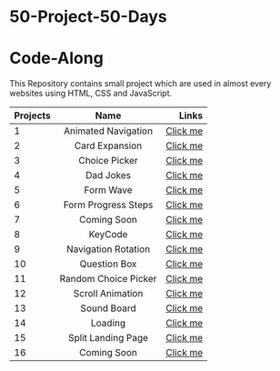 # 50-Project-50-Days
# Code-Along
This Repository contains small project which are used in almost every websites using HTML, CSS and JavaScript. 

| Projects      |Name                   | Links                                                                                  |
| ------------- |:-------------:        | -----:                                                                                 |
| 1             | Animated Navigation   | [Click me](https://gautam25raj.github.io/50-Project-50-Days/AnimatedNav/)              |
| 2             | Card Expansion        | [Click me](https://gautam25raj.github.io/50-Project-50-Days/CardExpansion/)            |
| 3             | Choice Picker         | [Click me](https://gautam25raj.github.io/50-Project-50-Days/Choice%20Picker/)          |
| 4             | Dad Jokes             | [Click me](https://gautam25raj.github.io/50-Project-50-Days/Dad%20Jokes)               |
| 5             | Form Wave             | [Click me](https://gautam25raj.github.io/50-Project-50-Days/FormWave)                  |
| 6             | Form Progress Steps   | [Click me](https://gautam25raj.github.io/50-Project-50-Days/Forms%20Progress%20Steps)  |
| 7             | Coming Soon           | [Click me](https://gautam25raj.github.io/50-Project-50-Days/Increment%20Counter)       |
| 8             | KeyCode               | [Click me](https://gautam25raj.github.io/50-Project-50-Days/KeyCode/)                  |
| 9             | Navigation Rotation   | [Click me](https://gautam25raj.github.io/50-Project-50-Days/NavigationRotation/)       |
| 10            | Question Box          | [Click me](https://gautam25raj.github.io/50-Project-50-Days/QuesBox/)                  |
| 11            | Random Choice Picker  | [Click me](https://gautam25raj.github.io/50-Project-50-Days/Random%20Choice%20Picker)  |
| 12            | Scroll Animation      | [Click me](https://gautam25raj.github.io/50-Project-50-Days/Scroll%20Animation)        |
| 13            | Sound Board           | [Click me](https://gautam25raj.github.io/50-Project-50-Days/SoundBoard)                |
| 14            | Loading               | [Click me](https://gautam25raj.github.io/50-Project-50-Days/loading)                   |
| 15            | Split Landing Page    | [Click me](https://gautam25raj.github.io/50-Project-50-Days/split%20landing%20page)    |
| 16            | Coming Soon           | [Click me](https://gautam25raj.github.io/50-Project-50-Days/)                          |
